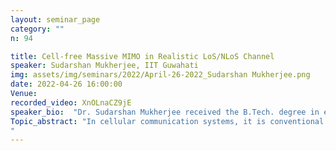 ```yaml
---
layout: seminar_page
category: ""
n: 94

title: Cell-free Massive MIMO in Realistic LoS/NLoS Channel
speaker: Sudarshan Mukherjee, IIT Guwahati
img: assets/img/seminars/2022/April-26-2022_Sudarshan Mukherjee.png
date: 2022-04-26 16:00:00 
Venue: 
recorded_video: XnOLnaCZ9jE
speaker_bio:  "Dr. Sudarshan Mukherjee received the B.Tech. degree in electronics and communication engineering from the National Institute of Technology, Durgapur (NIT Durgapur), India, in 2011, the M.Tech. degree in electronics and communication engineering from the Indian Institute of Technology Roorkee (IIT Roorkee), India, in 2013, and the Ph.D. degree in electrical engineering from the Indian Institute of Technology Delhi (IIT Delhi), India, in 2017. From 2017 to 2019, he was a Post-Doctoral Researcher with the Department of Information and Communication Engineering, Daegu Gyeongbuk Institute of Science and Technology (DGIST), Republic of Korea. Since January 2020, he has been an Assistant Professor with the Electronics and Electrical Engineering Department, Indian Institute of Technology Guwahati (IIT Guwahati), India. His research interests include communication and signal processing using large-scale antenna systems, mobile-edge computing, and ultra-dense networks."
Topic_abstract: "In cellular communication systems, it is conventional to assume the absence of any line-of-sight (LoS) path between the users and their associated access nodes (ANs). However, in the context of the recent developments in the direction of distributed large-scale antenna systems, such as the cell-free (CF) massive MIMO systems, such a simplistic assumption becomes questionable in terms of performance analysis. In the CF massive MIMO systems, where the AN density is comparable to the user density, the probability of the existence of an LoS link between any user and its associated ANs is significantly high, and therefore the performance analysis carried out using the conventional extremes of channel modeling (i.e., all NLoS or all LoS channels) may not depict the entire picture. To understand the implications of the random existence of LoS/NLoS channels, we adopt a probabilistic LoS channel model and analyze the uplink performance of a CF massive MIMO system. Here, we first derive the effective channel statistics and argue that their behavior is fundamentally different from that of the conventional rich scattering channels. Utilizing these statistics, we also compare the performance for stream-wise and joint decoding at the CF massive MIMO systems. Following this, we also explore the performance of the centralized MMSE-based data detection in CF massive MIMO systems.
"
---
```


